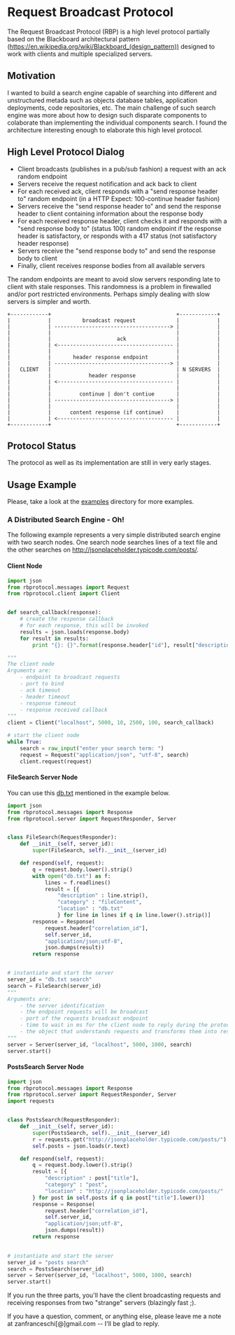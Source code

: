 # Request Broadcast Protocol

The Request Broadcast Protocol (RBP) is a high level protocol partially based on the Blackboard architectural pattern (https://en.wikipedia.org/wiki/Blackboard_(design_pattern)) designed to work with clients and multiple specialized servers.


## Motivation

I wanted to build a search engine capable of searching into different and unstructured metada such as objects database tables, application deployments, code repositories, etc. The main challenge of such search engine was more about how to design such disparate components to colaborate than implementing the individual components search. I found the architecture interesting enough to elaborate this high level protocol.


## High Level Protocol Dialog

- Client broadcasts (publishes in a pub/sub fashion) a request with an ack random endpoint
- Servers receive the request notification and ack back to client
- For each received ack, client responds with a "send response header to" random endpoint (in a HTTP Expect: 100-continue header fashion)
- Servers receive the "send response header to" and send the response header to client containing information about the response body
- For each received response header, client checks it and responds with a "send response body to" (status 100) random endpoint if the response header is satisfactory, or responds with a 417 status (not satisfactory header response)
- Servers receive the "send response body to" and send the response body to client
- Finally, client receives response bodies from all available servers

The random endpoints are meant to avoid slow servers responding late to client with stale responses. This randomness is a problem in firewalled and/or port restricted environments. Perhaps simply dealing with slow servers is simpler and worth.


```
+------------+ 								      	  +------------+
|  			 |        	broadcast request	 		  |            |
|			 | -------------------------------------> |			   |
|			 |                        				  |			   |
|			 |          		   ack          	  |			   |
|			 | <------------------------------------- |			   |
|			 |                        				  |			   |
|			 |    	 header response endpoint    	  |			   |
|			 | -------------------------------------> |			   |
|   CLIENT	 |                        				  | N SERVERS  |
|	    	 |    		  header response   		  |			   |
|			 | <------------------------------------- |			   |
|			 |                          	 		  |			   |
|			 |         continue | don't contiue   	  |			   |
|			 | -------------------------------------> |			   |
|			 |                        				  |			   |
|			 |      content response (if continue)    |			   |
|			 | <------------------------------------- |			   |
+------------+										  +------------+
```

## Protocol Status

The protocol as well as its implementation are still in very early stages.

## Usage Example

Please, take a look at the [examples](src/python/examples) directory for more examples.

### A Distributed Search Engine - Oh!

The following example represents a very simple distributed search engine with two search nodes. One search node searches lines of a text file and the other searches on http://jsonplaceholder.typicode.com/posts/.

#### Client Node
```python
import json
from rbprotocol.messages import Request
from rbprotocol.client import Client


def search_callback(response):
	# create the response callback
	# for each response, this will be invoked
	results = json.loads(response.body)
	for result in results:
		print "{}: {}".format(response.header["id"], result["description"])

"""
The client node
Arguments are:
	- endpoint to broadcast requests
	- port to bind
	- ack timeout
	- header timeout
	- response timeout
	- response received callback
"""
client = Client("localhost", 5000, 10, 2500, 100, search_callback)

# start the client node
while True:
	search = raw_input("enter your search term: ")
	request = Request("application/json", "utf-8", search)
	client.request(request)
```

#### FileSearch Server Node
You can use this [db.txt](src/python/db.txt) mentioned in the example below.
```python
import json
from rbprotocol.messages import Response
from rbprotocol.server import RequestResponder, Server


class FileSearch(RequestResponder):
	def __init__(self, server_id):
		super(FileSearch, self).__init__(server_id)

	def respond(self, request):
		q = request.body.lower().strip()
		with open("db.txt") as f:
			lines = f.readlines()
			result = [{
				"description" : line.strip(),
				"category" : "fileContent",
				"location" : "db.txt"
				} for line in lines if q in line.lower().strip()]
		response = Response(
			request.header["correlation_id"],
			self.server_id,
			"application/json;utf-8",
			json.dumps(result))
		return response


# instantiate and start the server
server_id = "db.txt search"
search = FileSearch(server_id)
"""
Arguments are:
	- the server identification
	- the endpoint requests will be broadcast
	- port of the requests broadcast endpoint
	- time to wait in ms for the client node to reply during the protocol dialog
	- the object that understands requests and transforms them into responses (the thing that matters)
"""
server = Server(server_id, "localhost", 5000, 1000, search)
server.start()
```

#### PostsSearch Server Node
```python
import json
from rbprotocol.messages import Response
from rbprotocol.server import RequestResponder, Server
import requests


class PostsSearch(RequestResponder):
	def __init__(self, server_id):
		super(PostsSearch, self).__init__(server_id)
		r = requests.get("http://jsonplaceholder.typicode.com/posts/")
		self.posts = json.loads(r.text)

	def respond(self, request):
		q = request.body.lower().strip()
		result = [{
			"description" : post["title"],
			"category" : "post",
			"location" : "http://jsonplaceholder.typicode.com/posts/"
		} for post in self.posts if q in post["title"].lower()]
		response = Response(
			request.header["correlation_id"],
			self.server_id,
			"application/json;utf-8",
			json.dumps(result))
		return response

		
# instantiate and start the server
server_id = "posts search"
search = PostsSearch(server_id)
server = Server(server_id, "localhost", 5000, 1000, search)
server.start()
```

If you run the three parts, you'll have the client broadcasting requests and receiving responses from two "strange" servers (blazingly fast ;).

If you have a question, comment, or anything else, please leave me a note at zanfranceschi[@]gmail.com -- I'll be glad to reply.
